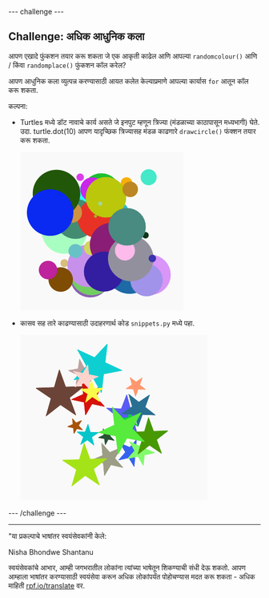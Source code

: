 --- challenge ---

## Challenge: अधिक आधुनिक कला

आपण एखादे फुंकशन तयार करू शकता जे एक आकृती काढेल आणि आपल्या `randomcolour()` आणि / किंवा `randomplace()` फुंकशन कॉल करेल?

आपण आधुनिक कला व्युत्पन्न करण्यासाठी आयत कलेत केल्याप्रमाणे आपल्या कार्यास `for` आतून कॉल करू शकता.

कल्पना:

- Turtles मध्ये डॉट नावाचे कार्य असते जे इनपुट म्हणून त्रिज्या (मंडळाच्या काठापासून मध्यभागी) घेते. उदा. turtle.dot(10) आपण यादृच्छिक त्रिज्यासह मंडळ काढणारे `drawcircle()` फंक्शन तयार करू शकता.
    
    ![screenshot](images/modern-circles.png)

- कासव सह तारे काढण्यासाठी उदाहरणार्थ कोड `snippets.py` मध्ये पहा.
    
    ![screenshot](images/modern-stars.png)

--- /challenge ---

***

"या प्रकल्पाचे भाषांतर स्वयंसेवकांनी केले:

Nisha Bhondwe
Shantanu

स्वयंसेवकांचे आभार, आम्ही जगभरातील लोकांना त्यांच्या भाषेतून शिकण्याची संधी देऊ शकतो. आपण आम्हाला भाषांतर करण्यासाठी स्वयंसेवा करून अधिक लोकांपर्यंत पोहोचण्यास मदत करू शकता - अधिक माहिती [rpf.io/translate](https://rpf.io/translate) वर.